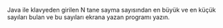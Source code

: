 Java ile klavyeden girilen N tane sayma sayısından en büyük ve en küçük sayıları bulan ve bu sayıları ekrana yazan programı yazın.